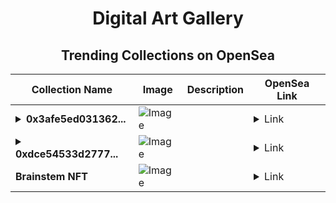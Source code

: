 <div align="center">

# Digital Art Gallery

## Trending Collections on OpenSea

| Collection Name                       | Image                                                                                     | Description                       | OpenSea Link                                                                                          |
|---------------------------------------|-------------------------------------------------------------------------------------------|-----------------------------------|--------------------------------------------------------------------------------------------------------|
| **<details><summary>0x3afe5ed031362...</summary>0x3afe5ed0313624e9706fab3a669740a3ff79ac4b</details>** | ![Image](https://i.seadn.io/s/raw/files/662371d5e0a8665a35b37f8206b4c8fe.jpg?w=500&auto=format?w=200&auto=format) |  | <details><summary>Link</summary>[0x3afe5ed0313624e9706fab3a669740a3ff79ac4b](https://opensea.io/collection/0x3afe5ed0313624e9706fab3a669740a3ff79ac4b)</details> |
| **<details><summary>0xdce54533d2777...</summary>0xdce54533d2777ddab4468ad54fef4d1650a3c2e8</details>** | ![Image](https://i.seadn.io/s/raw/files/662371d5e0a8665a35b37f8206b4c8fe.jpg?w=500&auto=format?w=200&auto=format) |  | <details><summary>Link</summary>[0xdce54533d2777ddab4468ad54fef4d1650a3c2e8](https://opensea.io/collection/0xdce54533d2777ddab4468ad54fef4d1650a3c2e8)</details> |
| **Brainstem NFT** | ![Image](https://raw.seadn.io/files/fa3a92f88792a46f8e98b1c9e542af64.svg?w=200&auto=format) |  | <details><summary>Link</summary>[Brainstem NFT](https://opensea.io/collection/brainstem-nft-93)</details> |

</div>